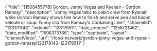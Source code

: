 {
    "title": "[1508455778] Gordon, Jonny Vegas and Ryanair - Gordon Ramsay",
    "description": "Jonny Vegas talks to cabin crew from Ryanair while Gordon Ramsay shows him how to finish and serve pea and bacon veloute or soup. Funny clip from Ramsay's Cookalong Live.",
    "channelid": "123179143",
    "videoid": "123179511",
    "date_created": "1258721462",
    "date_modified": "1508373766",
    "type": "captivate",
    "layout": "channelVideo",
    "url": "\/food-network\/gordon-jonny-vegas-and-ryanair-gordon-ramsay\/123179143-123179511"
}